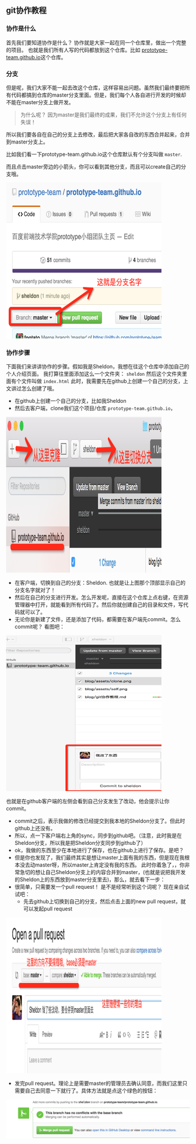 
## git协作教程


### 协作是什么
首先我们要知道协作是什么？ 协作就是大家一起在同一个仓库里，做出一个完整的项目。 也就是我们所有人写的代码都放到这个仓库。比如 [prototype-team.github.io](https://github.com/prototype-team/prototype-team.github.io)这个仓库。

### 分支
但是呢，我们大家不能一起去改这个仓库，这样容易出问题。虽然我们最终要把所有代码都搞到仓库的master分支里面。但是，我们每个人各自进行开发的时候却不能在master分支上做开发。

> 为什么呢？ 因为master是我们最终的成果，我们不允许这个分支上有任何失误！

所以我们要各自在自己的分支上去修改，最后把大家各自改的东西合并起来，合并到master分支上。

比如我们看一下prototype-team.github.io这个仓库默认有个分支叫做 `master`.

而且点击master旁边的小箭头，你可以看到其他分支，而且可以create自己的分支哦。

<img src="assets/branch.png" width=426px height=426px>


### 协作步骤

下面我们来讲讲协作的步骤。假如我是Sheldon，我想在往这个仓库中添加自己的个人介绍页面。
我打算往里面添加这么一个文件夹： `sheldon`
然后这个文件夹里面有个文件叫做 `index.html`
此时，我需要先在github上创建一个自己的分支，上文讲过怎么创建了哦。

* 在github上创建一个自己的分支，比如我Sheldon
* 然后去客户端，clone我们这个项目/仓库 `prototype-team.github.io`，

<img src="assets/clone.png" width=426px height=426px>

* 在客户端，切换到自己的分支：Sheldon.  也就是让上图那个顶部显示自己的分支名字就对了！
* 然后在自己的分支进行开发。怎么开发呢，直接在这个仓库上点右键，在资源管理器中打开，就能看到所有代码了。然后你就创建自己的目录和文件，写代码就可以了。
* 无论你是新建了文件，还是添加了代码，都需要在客户端先commit。怎么commit呢？ 看图吧：

<img src="assets/change.png" width=426px height=426px>

也就是在github客户端的左侧会看到自己分支发生了改动，他会提示让你commit。

* commit之后，表示我做的修改已经提交到我本地的Sheldon分支了。但此时github上还没有。
* 所以，点一下客户端右上角的sync，同步到github吧。（注意，此时我是在Sheldon分支，所以我是把Sheldon分支同步到github了）
* ok，我做的东西至少在本地进行了保存，也在github上进行了保存。是吧？
* 但是你也发现了，我们最终其实是想让master上面有我的东西，但是现在我根本没去动master呀，所以master上肯定没有我的东西。 此时你着急了，，你非常急切的想让自己Sheldon分支上的内容合并到master，(也就是说把我开发的Sheldon上的东西放到master分支里去)，那么，就去看下一步：
*  很简单，只需要发一个pull request！  是不是经常听到这个词呢？ 现在亲自试试吧：
    - 先去github上切换到自己的分支，然后点击上面的new pull request，就可以发起pull request

<img src="assets/pullrequest.png" width=426px height=426px>

* 发完pull request。理论上是需要master的管理员去确认同意，而我们这里只需要自己去同意一下就行了。具体方法就是点这个绿色的按钮：

<img src="assets/merge.png">

